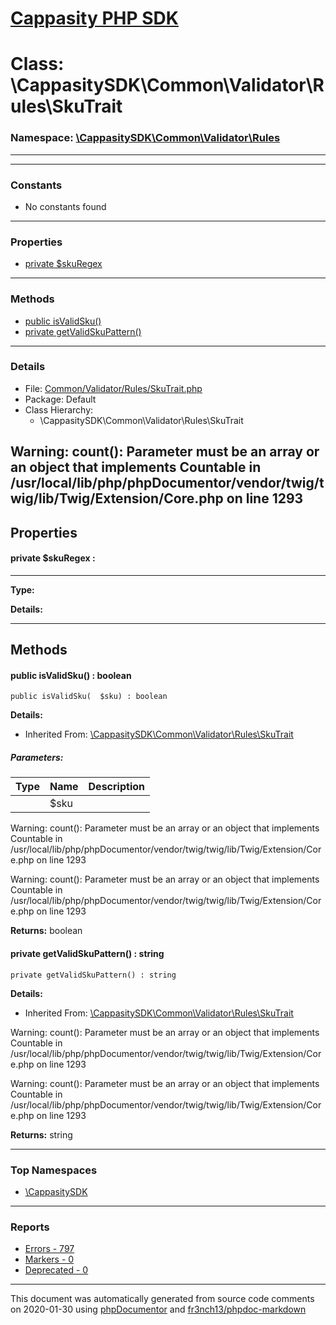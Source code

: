 # [Cappasity PHP SDK](../home.md)

# Class: \CappasitySDK\Common\Validator\Rules\SkuTrait
### Namespace: [\CappasitySDK\Common\Validator\Rules](../namespaces/CappasitySDK.Common.Validator.Rules.md)
---
---
### Constants
* No constants found
---
### Properties
* [private $skuRegex](../classes/CappasitySDK.Common.Validator.Rules.SkuTrait.md#property_skuRegex)
---
### Methods
* [public isValidSku()](../classes/CappasitySDK.Common.Validator.Rules.SkuTrait.md#method_isValidSku)
* [private getValidSkuPattern()](../classes/CappasitySDK.Common.Validator.Rules.SkuTrait.md#method_getValidSkuPattern)
---
### Details
* File: [Common/Validator/Rules/SkuTrait.php](../files/Common.Validator.Rules.SkuTrait.md)
* Package: Default
* Class Hierarchy:
  * \CappasitySDK\Common\Validator\Rules\SkuTrait

Warning: count(): Parameter must be an array or an object that implements Countable in /usr/local/lib/php/phpDocumentor/vendor/twig/twig/lib/Twig/Extension/Core.php on line 1293
---
## Properties
<a name="property_skuRegex"></a>
#### private $skuRegex : 
---
**Type:** 

**Details:**



---
## Methods
<a name="method_isValidSku" class="anchor"></a>
#### public isValidSku() : boolean

```
public isValidSku(  $sku) : boolean
```

**Details:**
* Inherited From: [\CappasitySDK\Common\Validator\Rules\SkuTrait](../classes/CappasitySDK.Common.Validator.Rules.SkuTrait.md)
##### Parameters:
| Type | Name | Description |
| ---- | ---- | ----------- |
| <code></code> | $sku  |  |

Warning: count(): Parameter must be an array or an object that implements Countable in /usr/local/lib/php/phpDocumentor/vendor/twig/twig/lib/Twig/Extension/Core.php on line 1293

Warning: count(): Parameter must be an array or an object that implements Countable in /usr/local/lib/php/phpDocumentor/vendor/twig/twig/lib/Twig/Extension/Core.php on line 1293

**Returns:** boolean


<a name="method_getValidSkuPattern" class="anchor"></a>
#### private getValidSkuPattern() : string

```
private getValidSkuPattern() : string
```

**Details:**
* Inherited From: [\CappasitySDK\Common\Validator\Rules\SkuTrait](../classes/CappasitySDK.Common.Validator.Rules.SkuTrait.md)

Warning: count(): Parameter must be an array or an object that implements Countable in /usr/local/lib/php/phpDocumentor/vendor/twig/twig/lib/Twig/Extension/Core.php on line 1293

Warning: count(): Parameter must be an array or an object that implements Countable in /usr/local/lib/php/phpDocumentor/vendor/twig/twig/lib/Twig/Extension/Core.php on line 1293

**Returns:** string



---

### Top Namespaces

* [\CappasitySDK](../namespaces/CappasitySDK.html.md)

---

### Reports
* [Errors - 797](../reports/errors.md)
* [Markers - 0](../reports/markers.md)
* [Deprecated - 0](../reports/deprecated.md)

---

This document was automatically generated from source code comments on 2020-01-30 using [phpDocumentor](http://www.phpdoc.org/) and [fr3nch13/phpdoc-markdown](https://github.com/fr3nch13/phpdoc-markdown)
